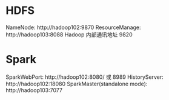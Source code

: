 # HDFS

NameNode:  http://hadoop102:9870
ResourceManage: http://hadoop103:8088
Hadoop 内部通讯地址 9820 



# Spark

SparkWebPort: http://hadoop102:8080/ 或 8989
HistoryServer: http://hadoop102:18080
SparkMaster(standalone mode): http://hadoop103:7077